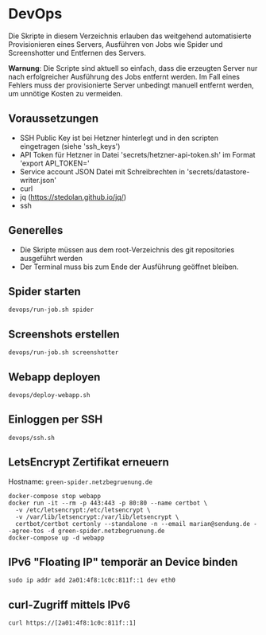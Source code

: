 # DevOps

Die Skripte in diesem Verzeichnis erlauben das weitgehend automatisierte
Provisionieren eines Servers, Ausführen von Jobs wie Spider und Screenshotter
und Entfernen des Servers.

**Warnung**: Die Scripte sind aktuell so einfach, dass die erzeugten Server nur nach erfolgreicher
Ausführung des Jobs entfernt werden. Im Fall eines Fehlers muss der provisionierte
Server unbedingt manuell entfernt werden, um unnötige Kosten zu vermeiden.

## Voraussetzungen

- SSH Public Key ist bei Hetzner hinterlegt und in den scripten eingetragen (siehe 'ssh_keys')
- API Token für Hetzner in Datei 'secrets/hetzner-api-token.sh' im Format 'export API_TOKEN=<token>'
- Service account JSON Datei mit Schreibrechten in 'secrets/datastore-writer.json'
- curl
- jq (https://stedolan.github.io/jq/)
- ssh

## Generelles

- Die Skripte müssen aus dem root-Verzeichnis des git repositories ausgeführt werden
- Der Terminal muss bis zum Ende der Ausführung geöffnet bleiben.

## Spider starten

```nohighlight
devops/run-job.sh spider
```

## Screenshots erstellen

```nohighlight
devops/run-job.sh screenshotter
```

## Webapp deployen

```nohighlight
devops/deploy-webapp.sh
```

## Einloggen per SSH

```
devops/ssh.sh
```

## LetsEncrypt Zertifikat erneuern

Hostname: `green-spider.netzbegruenung.de`

```
docker-compose stop webapp
docker run -it --rm -p 443:443 -p 80:80 --name certbot \
  -v /etc/letsencrypt:/etc/letsencrypt \
  -v /var/lib/letsencrypt:/var/lib/letsencrypt \
  certbot/certbot certonly --standalone -n --email marian@sendung.de --agree-tos -d green-spider.netzbegruenung.de
docker-compose up -d webapp
```

## IPv6 "Floating IP" temporär an Device binden

```
sudo ip addr add 2a01:4f8:1c0c:811f::1 dev eth0
```

## curl-Zugriff mittels IPv6

```
curl https://[2a01:4f8:1c0c:811f::1]
```

